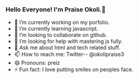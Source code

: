 ### Hello Everyone! I'm Praise Okoli.👋

- 🔭 I’m currently working on my porfolio.
- 🌱 I’m currently learning javascript.
- 👯 I’m looking to collaborate on github.
- 🤔 I’m looking for help with mastering js fully.
- 💬 Ask me about html and tech related stuff.
- 📫 How to reach me: Twitter-- @okolipraise3
- 😄 Pronouns: preiz
- ⚡ Fun fact: I love putting smiles on peoples face.
